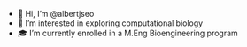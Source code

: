 - 👋 Hi, I’m @albertjseo
- 👀 I’m interested in exploring computational biology
- 🎓 I’m currently enrolled in a M.Eng Bioengineering program
